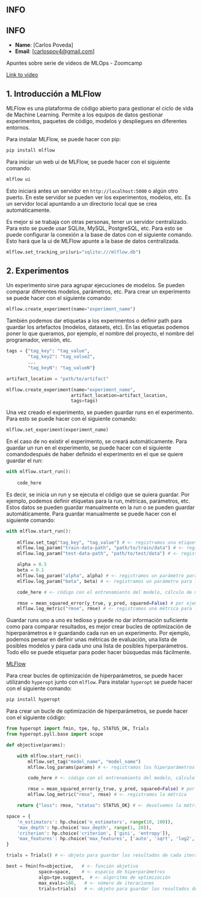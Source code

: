 ## INFO
## INFO
- **Name**: [Carlos Poveda]
- **Email**: [carlospov4@gmail.com]

Apuntes sobre serie de videos de MLOps - Zoomcamp

[Link to video](https://youtu.be/s0uaFZSzwfI)

## 1. Introducción a MLFlow

MLFlow es una plataforma de código abierto para gestionar el ciclo de vida de Machine Learning. Permite a los equipos de datos gestionar experimentos, paquetes de código, modelos y despliegues en diferentes entornos.

Para instalar MLFlow, se puede hacer con pip:

```bash
pip install mlflow
```

Para iniciar un web ui de MLFlow, se puede hacer con el siguiente comando:

```bash
mlflow ui
```

Esto iniciará antes un servidor en `http://localhost:5000` o algún otro puerto. En este servidor se pueden ver los experimentos, modelos, etc. Es un servidor local apuntando a un directorio local que se crea automáticamente.

Es mejor si se trabaja con otras personas, tener un servidor centralizado. Para esto se puede usar SQLite, MySQL, PostgreSQL, etc. Para esto se puede configurar la conexión a la base de datos con el siguiente comando. Esto hará que la ui de MLFlow apunte a la base de datos centralizada.

```python
mlflow.set_tracking_uri(uri="sqlite:///mlflow.db")
```

## 2. Experimentos

Un experimento sirve para agrupar ejecuciones de modelos. Se pueden comparar diferentes modelos, parámetros, etc. Para crear un experimento se puede hacer con el siguiente comando:

```python
mlflow.create_experiment(name="experiment_name")
```
También podemos dar etiquetas a los experimentos o definir path para guardar los artefactos (modelos, datasets, etc). En las etiquetas podemos poner lo que queramos, por ejemplo, el nombre del proyecto, el nombre del programador, versión, etc.

```python
tags = {"tag_key": "tag_value",
        "tag_key2": "tag_value2",
        ...
        "tag_keyN": "tag_valueN"}

artifact_location = "path/to/artifact"

mlflow.create_experiment(name="experiment_name",
                        artifact_location=artifact_location,
                        tags=tags)
```

Una vez creado el experimento, se pueden guardar runs en el experimento. Para esto se puede hacer con el siguiente comando:

```python
mlflow.set_experiment(experiment_name)
```

En el caso de no existir el experimento, se creará automáticamente. Para guardar un run en el experimento, se puede hacer con el siguiente comandodespués de haber definido el experimento en el que se quiere guardar el run:

```python
with mlflow.start_run():
    
    code_here
```

Es decir, se inicia un run y se ejecuta el código que se quiera guardar. Por ejemplo, podemos definir etiquetas para la run, métricas, parámetros, etc. Estos datos se pueden guardar manualmente en la run o se pueden guardar automáticamente. Para guardar manualmente se puede hacer con el siguiente comando:

```python
with mlflow.start_run():
    
    mlflow.set_tag("tag_key", "tag_value") # <- registramos una etiqueta para la run
    mlflow.log_param("train-data-path", "path/to/train/data") # <- registramos un parámetro para la run que es la ruta de los datos de entrenamiento
    mlflow.log_param("test-data-path", "path/to/test/data") # <- registramos un parámetro para la run que es la ruta de los datos de test

    alpha = 0.5
    beta = 0.1
    mlflow.log_param("alpha", alpha) # <- registramos un parámetro para la run que es el valor de alpha
    mlflow.log_param("beta", beta) # <- registramos un parámetro para la run que es el valor de beta

    code_here # <- código con el entrenamiento del modelo, cálculo de métricas, etc

    rmse = mean_squared_error(y_true, y_pred, squared=False) # por ejemplo
    mlflow.log_metric("rmse", rmse) # <- registramos una métrica para la run que es el rmse
```

Guardar runs uno a uno es tedioso y puede no dar información suficiente como para comparar resultados, es mejor crear bucles de optimización de hiperparámetros e ir guardando cada run en un experimento. Por ejemplo, podemos pensar en definir unas métricas de evaluación, una lista de posibles modelos y para cada uno una lista de posibles hiperparámetros. Todo ello se puede etiquetar para poder hacer búsquedas más fácilmente.

[MLFlow](https://mlflow.org/docs/latest/_images/tag-exp-run-relationship.svg)

Para crear bucles de optimización de hiperparámetros, se puede hacer utilizando `hyperopt` junto con `mlflow`. Para instalar `hyperopt` se puede hacer con el siguiente comando:

```python	
pip install hyperopt
```	

Para crear un bucle de optimización de hiperparámetros, se puede hacer con el siguiente código:

```python
from hyperopt import fmin, tpe, hp, STATUS_OK, Trials
from hyperopt.pyll.base import scope

def objective(params):

    with mlflow.start_run():
        mlflow.set_tag("model_name", "model_name")
        mlflow.log_params(params) # <- registramos los hiperparámetros que le vayamos a meter al modelo

        code_here # <- código con el entrenamiento del modelo, cálculo de métricas, etc

        rmse = mean_squared_error(y_true, y_pred, squared=False) # por ejemplo
        mlflow.log_metric("rmse", rmse) # <- registramos la métrica

    return {"loss": rmse, "status": STATUS_OK} # <- devolvemos la métrica que queremos optimizar

space = {  
    'n_estimators': hp.choice('n_estimators', range(10, 100)),                      # <- hiperparámetros que queremos optimizar con hyperopt
    'max_depth': hp.choice('max_depth', range(1, 20)),                              # (este es un ejemplo para RandomForest)
    'criterion': hp.choice('criterion', ['gini', 'entropy']),
    'max_features': hp.choice('max_features', ['auto', 'sqrt', 'log2', None])
}

trials = Trials() # <- objeto para guardar los resultados de cada iteración

best = fmin(fn=objective,   # <- función objetivo
            space=space,    # <- espacio de hiperparámetros
            algo=tpe.suggest,  # <- algoritmo de optimización
            max_evals=100,   # <- número de iteraciones
            trials=trials)   # <- objeto para guardar los resultados de cada iteración

```

